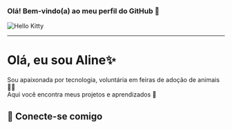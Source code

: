 ### Olá! Bem-vindo(a) ao meu perfil do GitHub 👋

![Hello Kitty](https://pin.it/7pcpsR2ZC)

----
# Olá, eu sou Aline✨
Sou apaixonada por tecnologia, voluntária em feiras de adoção de animais 🐶🐱  
Aqui você encontra meus projetos e aprendizados 🚀

## 🌸 Conecte-se comigo
